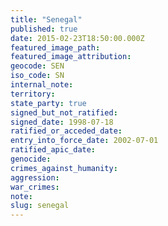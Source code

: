 ```yaml
---
title: "Senegal"
published: true
date: 2015-02-23T18:50:00.000Z
featured_image_path:
featured_image_attribution:
geocode: SEN
iso_code: SN
internal_note:
territory:
state_party: true
signed_but_not_ratified:
signed_date: 1998-07-18
ratified_or_acceded_date:
entry_into_force_date: 2002-07-01
ratified_apic_date:
genocide:
crimes_against_humanity:
aggression:
war_crimes:
note:
slug: senegal
---
```

